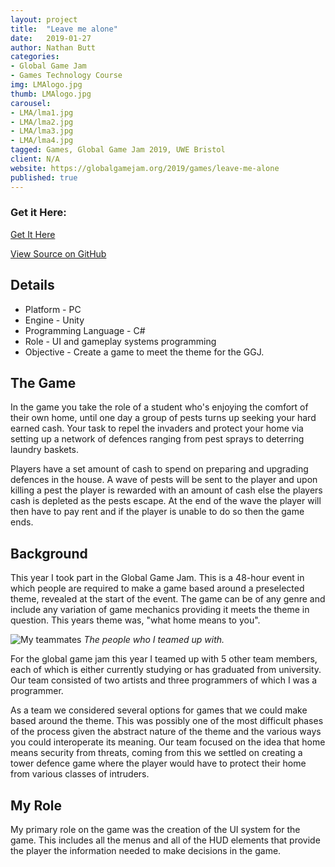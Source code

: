 ```yaml
---
layout: project
title:  "Leave me alone"
date:   2019-01-27
author: Nathan Butt
categories:
- Global Game Jam
- Games Technology Course
img: LMAlogo.jpg
thumb: LMAlogo.jpg
carousel:
- LMA/lma1.jpg
- LMA/lma2.jpg
- LMA/lma3.jpg
- LMA/lma4.jpg
tagged: Games, Global Game Jam 2019, UWE Bristol
client: N/A
website: https://globalgamejam.org/2019/games/leave-me-alone
published: true
---
```


<!-- Place this tag in your head or just before your close body tag. -->
<script async defer src="https://buttons.github.io/buttons.js"></script>

### Get it Here:
<p>
<a class="github-button" href="https://github.com/n86-64/GGJ-2019-master.zip" data-icon="octicon-cloud-download" data-size="large" aria-label="Download Leave Me Alone on GitHub">Get It Here</a>

<a class="github-button" href="https://github.com/n86-64/GGJ-2019/" data-size="large" aria-label="Download Leave Me Alone on GitHub">View Source on GitHub</a>
</p>

## Details
- Platform - PC
- Engine - Unity
- Programming Language - C#
- Role - UI and gameplay systems programming
- Objective - Create a game to meet the theme for the GGJ.

## The Game
In the game you take the role of a student who's enjoying the comfort of their own home, until one day a group of pests turns up seeking your hard earned cash. Your task to repel the invaders and protect your home via setting up a network of defences ranging from pest sprays to deterring laundry baskets.

Players have a set amount of cash to spend on preparing and upgrading defences in the house. A wave of pests will be sent to the player and upon killing a pest the player is rewarded with an amount of cash else the players cash is depleted as the pests escape. At the end of the wave the player will then have to pay rent and if the player is unable to do so then the game ends.

## Background
This year I took part in the Global Game Jam. This is a 48-hour event in which people are required to make a game based around a preselected theme, revealed at the start of the event. The game can be of any genre and include any variation of game mechanics providing it meets the theme in question. This years theme was, "what home means to you".

![My teammates](https://n86-64.github.io/assets/img/project/GGJ.JPG)
*The people who I teamed up with.*

For the global game jam this year I teamed up with 5 other team members, each of which is either currently studying or has graduated from university. Our team consisted of two artists and three programmers of which I was a programmer.

As a team we considered several options for games that we could make based around the theme. This was possibly one of the most difficult phases of the process given the abstract nature of the theme and the various ways you could interoperate its meaning. Our team focused on the idea that home means security from threats, coming from this we settled on creating a tower defence game where the player would have to protect their home from various classes of intruders.

## My Role
My primary role on the game was the creation of the UI system for the game. This includes all the menus and all of the HUD elements that provide the player the information needed to make decisions in the game.
